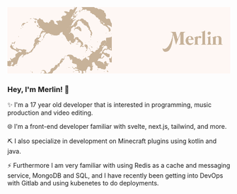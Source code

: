 ![Banner](./banner.png)

### Hey, I'm Merlin! 👋

✨ I'm a 17 year old developer that is interested in programming, music production and video editing.

🌐 I'm a front-end developer familiar with svelte, next.js, tailwind, and more.

⛏ I also specialize in development on Minecraft plugins using kotlin and java.


⚡ Furthermore I am very familiar with using Redis as a cache and messaging service, MongoDB and SQL, and I have recently been getting into DevOps with Gitlab and using kubenetes to do deployments.
